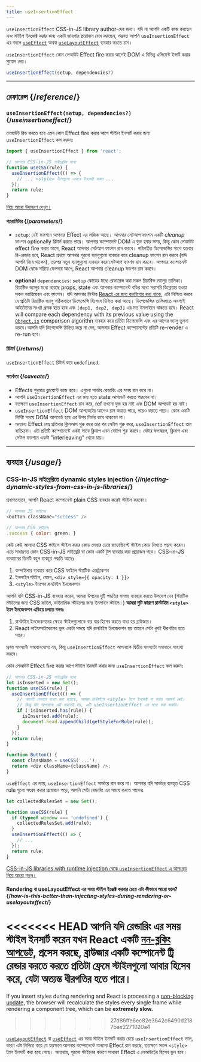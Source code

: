 ```yaml
---
title: useInsertionEffect
---
```


<Pitfall>

`useInsertionEffect`  CSS-in-JS library author-দের জন্য। যদি না আপনি একটি কাজ করছেন এবং স্টাইল ইনজেক্ট করার জন্য একটা জায়গার প্রয়োজন বোধ করছেন, সম্ভবত আপনি `useInsertionEffect` এর বদলে [`useEffect`](/reference/react/useEffect) অথবা [`useLayoutEffect`](/reference/react/useLayoutEffect) ব্যবহার করতে চান।

</Pitfall>

<Intro>

`useInsertionEffect` কোন লেআউট Effect fire করার আগেই DOM এ বিভিন্ন এলিমেন্ট ইন্সার্ট করার সুযোগ দেয়।

```js
useInsertionEffect(setup, dependencies?)
```

</Intro>

<InlineToc />

---

## রেফারেন্স {/*reference*/}

### `useInsertionEffect(setup, dependencies?)` {/*useinsertioneffect*/}

লেআউট রিড করতে হবে এমন কোন Effect fire করার আগে স্টাইল ইনসার্ট করার জন্য `useInsertionEffect` কল করুনঃ

```js
import { useInsertionEffect } from 'react';

// আপনার CSS-in-JS লাইব্রেরির মধ্যে
function useCSS(rule) {
  useInsertionEffect(() => {
    // ... <style> ট্যাগগুলো এখানে ইনজেক্ট করুন ...
  });
  return rule;
}
```

[নিচে আরো উদাহরণ দেখুন।](#usage)

#### প্যারামিটার {/*parameters*/}

* `setup`: যেই ফাংশনে আপনার Effect এর লজিক আছে। আপনার সেটআপ ফাংশন একটি *cleanup* ফাংশন optionally রিটার্ন করতে পারে। আপনার কম্পোনেন্ট DOM এ যুক্ত হবার সময়, কিন্তু কোন লেআউট effect fire করার আগে, React আপনার সেটআপ ফাংশন রান করবে। পরিবর্তিত ডিপেন্ডেন্সির সাথে যতবার রি-রেন্ডার হবে, React প্রথমে আপনার পুরনো ভ্যালুগুলো ব্যবহার করে cleanup ফাংশন রান করবে (যদি আপনি দিয়ে থাকেন), তারপর নতুন ভ্যালুগুলো ব্যবহার করে সেটআপ ফাংশন রান করবে। আপনার কম্পোনেন্ট DOM থেকে সরিয়ে ফেলবার আগে, React আপনার cleanup ফাংশন রান করবে।
 
* **optional** `dependencies`: `setup` কোডের মধ্যে রেফারেন্স করা সকল রিয়াক্টিভ ভ্যালুর তালিকা। রিয়াক্টিভ ভ্যালুর মধ্যে রয়েছে props, state এবং আপনার কম্পোনেন্ট বডির মধ্যে সরাসরি ডিক্লেয়ার হওয়া সকল ভ্যারিয়েবল এবং ফাংশন। যদি আপনার লিন্টার  [React এর জন্য কনফিগার করা থাকে](/learn/editor-setup#linting), এটা নিশ্চিত করবে যে প্রতিটা রিয়াক্টিভ ভ্যালু সঠিকভাবে ডিপেন্ডেন্সি হিসেবে চিহ্নিত করা আছে। ডিপেন্ডেন্সির তালিকাতে অবশ্যই আইটেমের সংখ্যা ধ্রুবক হতে হবে এবং `[dep1, dep2, dep3]` এর মত ইনলাইনে থাকতে হবে।  React will compare each dependency with its previous value using the [`Object.is`](https://developer.mozilla.org/en-US/docs/Web/JavaScript/Reference/Global_Objects/Object/is) comparison algorithn ব্যবহার করে প্রতিটা ডিপেন্ডেন্সি এবং এর আগের ভ্যালু তুলনা করবে।আপনি যদি ডিপেন্ডেন্সি চিহ্নিত করে না দেন, আপনার Effect কম্পোনেন্টের প্রতিটি re-render এ re-run হবে।

#### রিটার্ন {/*returns*/}

`useInsertionEffect` রিটার্ন করে `undefined`.

#### সতর্কতা {/*caveats*/}

* Effects শুধুমাত্র ক্লায়েন্টে কাজ করে। এগুলো সার্ভার রেন্ডারিং এর সময় রান করে না।
* আপনি `useInsertionEffect` এর মধ্য হতে state আপডেট করতে পারবেন না।
* যতক্ষণে `useInsertionEffect` রান করে, ref তখনো যুক্ত হয় নাই এবং DOM আপডেট হয় নাই।
* `useInsertionEffect` DOM আপডেটের আগেও রান করতে পারে, পরেও করতে পারে। কোন একটি নির্দিষ্ট সময়ে DOM আপডেট হবে এর উপর নির্ভর করে থাকবেন না।
* অন্যান্য Effect যেম্ন প্রতিবার ক্লিনআপ শুরু করে তার পর সেটাপ শুরু করে, `useInsertionEffect` তার ব্যতিক্রম। এটা প্রতিটি কম্পোনেন্টে একই সাথে ক্লিনাপ এবন সেটাপ শুরু করবে। যেটার ফলস্বরূপ, ক্লিনাপ এবং সেটাপ ফাংশনে একটা "interleaving" থেকে যায়।
---

## ব্যবহার {/*usage*/}

### CSS-in-JS লাইব্রেরিতে dynamic styles injection {/*injecting-dynamic-styles-from-css-in-js-libraries*/}

প্রথাগতভাবে, আপনি React কম্পোনেন্ট plain CSS ব্যবহার করেই স্টাইল করবেন। 

```js
// আপনার JS ফাইলেঃ
<button className="success" />

// আপনার CSS ফাইলেঃ
.success { color: green; }
```

কেউ কেউ আলাদা CSS ফাইলে স্টাইল করার কোড লেখার চেয়ে জাভাস্ক্রিপ্টে স্টাইল কোড লিখতে পছন্দ করেন। এতে সাধারণত কোন CSS-in-JS লাইব্রেরি বা কোন একটি টুল ব্যবহার করা প্রয়োজন পড়ে। CSS-in-JS ব্যবহারের তিনটি বহুল ব্যবহৃত পদ্ধতি আছেঃ

1. কম্পাইলার ব্যবহার করে CSS ফাইলে স্ট্যাটিক এক্সট্রাকশন
2. ইনলাইন স্টাইল, যেমন, `<div style={{ opacity: 1 }}>`
3. `<style>` ট্যাগের রানটাইম ইনজেকশন

আপনি যদি CSS-in-JS ব্যবহার করেন, আমরা উপরের দুটি পদ্ধতির সমন্বয় ব্যবহার করতে উপদেশ দেব (স্ট্যাটিক স্টাইলের জন্য CSS ফাইল, ডাইনামিক স্টাইলের জন্য ইনলাইন স্টাইল।) **আমরা দুটি কারণে রানটাইম `<style>` ট্যাগ ইনজেকশন এড়িয়ে চলতে বলবঃ**

1. রানটাইম ইনজেকশনের ক্ষেত্রে স্টাইলগুলোকে বার বার হিসেব করতে বাধ্য হয় ব্রাউজার। 
2. React লাইফসাইকেলের ভুল একটা সময়ে যদি রানটাইম ইনজেকশন হয় তাহলে সেটা খুবই ধীরগতির হতে পারে। 

প্রথম সমস্যাটা সমাধানযোগ্য নয়, কিন্তু `useInsertionEffect` আপনাকে দ্বিতীয় সমস্যাটা সমাধানে সাহায্য করবে। 

কোন লেআউট Effect fire করার আগে স্টাইল ইনসার্ট করার জন্য `useInsertionEffect` কল করুনঃ

```js {4-11}
// আপনার CSS-in-JS লাইব্রেরির মধ্যে
let isInserted = new Set();
function useCSS(rule) {
  useInsertionEffect(() => {
    // আগেই যেভাবে ব্যখ্যা করা হয়েছে, আমরা রানটাইমে <style> ট্যাগ ইনজেক্ট না করার পরামর্শ দেই।
    // কিন্তু যদি আপনাকে এটা করতেই হয়, এটা useInsertionEffect এর মধ্যে করা জরুরি।
    if (!isInserted.has(rule)) {
      isInserted.add(rule);
      document.head.appendChild(getStyleForRule(rule));
    }
  });
  return rule;
}

function Button() {
  const className = useCSS('...');
  return <div className={className} />;
}
```

`useEffect` এর ন্যায়, `useInsertionEffect` সার্ভারে রান করে না। আপনার যদি সার্ভারে ব্যবহৃত CSS rule গুলো সংগ্রহ করার প্রয়োজন পড়ে, আপনি সেটা রেন্ডারিং এর সময়ে করতে পারেনঃ

```js {1,4-6}
let collectedRulesSet = new Set();

function useCSS(rule) {
  if (typeof window === 'undefined') {
    collectedRulesSet.add(rule);
  }
  useInsertionEffect(() => {
    // ...
  });
  return rule;
}
```

[CSS-in-JS libraries with runtime injection থেকে `useInsertionEffect` এ আপগ্রেড নিয়ে আরো পড়ুন।](https://github.com/reactwg/react-18/discussions/110)

<DeepDive>

#### Rendering বা useLayoutEffect এর সময় স্টাইল ইঞ্জেক্ট করবার চেয়ে এটা কীভাবে আরো ভাল? {/*how-is-this-better-than-injecting-styles-during-rendering-or-uselayouteffect*/}

<<<<<<< HEAD
আপনি যদি রেন্ডারিং এর সময় স্টাইল ইনসার্ট করেন যখন React একটি [নন-ব্লকিং আপডেট,](/reference/react/useTransition#marking-a-state-update-as-a-non-blocking-transition) প্রসেস করছে, ব্রাউজার একটি কম্পোনেন্ট ট্রি রেন্ডার করতে করতে প্রতিটা ফ্রেমে স্টাইলগুলো আবার হিসেব করে, যেটা **অত্যন্ত ধীরগতির হতে পারে।** 
=======
If you insert styles during rendering and React is processing a [non-blocking update,](/reference/react/useTransition#perform-non-blocking-updates-with-actions) the browser will recalculate the styles every single frame while rendering a component tree, which can be **extremely slow.**
>>>>>>> 27d86ffe6ec82e3642c6490d2187bae2271020a4

[`useLayoutEffect`](/reference/react/useLayoutEffect) বা [`useEffect`](/reference/react/useEffect) এর সময় স্টাইল ইনসার্ট করার চেয়ে `useInsertionEffect` ভাল, কারণ এটা নিশ্চিত করে যে যতক্ষণে আপনার কম্পোনেন্টে অন্যান্য Effect রান করছে, ততক্ষণে সকল `<style>` ট্যাগ ইনসার্ট করা হয়ে গেছে। অন্যথায়, পুরনো স্টাইলের কারণে সাধারণ Effect এ লেআউটের হিসেব ভুল হবে।

</DeepDive>
